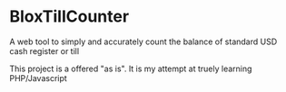 BloxTillCounter
===============

A web tool to simply and accurately count the balance of standard USD cash register or till 

This project is a offered "as is". It is my attempt at truely learning PHP/Javascript
